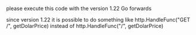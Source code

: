 please execute this code with the version 1.22 Go forwards

since version 1.22 it is possible to do something like http.HandleFunc("GET /", getDolarPrice)
instead of http.HandleFunc("/", getDolarPrice)
